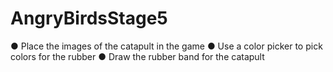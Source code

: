 # AngryBirdsStage5
● Place the images of the catapult in the game
● Use a color picker to pick colors for the rubber
● Draw the rubber band for the catapult